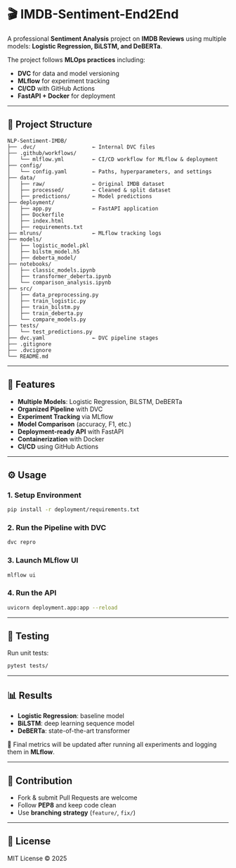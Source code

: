 # 🎬 IMDB-Sentiment-End2End

A professional **Sentiment Analysis** project on **IMDB Reviews** using multiple models: **Logistic Regression, BiLSTM, and DeBERTa**.

The project follows **MLOps practices** including:

* **DVC** for data and model versioning
* **MLflow** for experiment tracking
* **CI/CD** with GitHub Actions
* **FastAPI + Docker** for deployment

---

## 📂 Project Structure

```
NLP-Sentiment-IMDB/
├── .dvc/                  ← Internal DVC files
├── .github/workflows/
│   └── mlflow.yml         ← CI/CD workflow for MLflow & deployment
├── config/
│   └── config.yaml        ← Paths, hyperparameters, and settings
├── data/
│   ├── raw/               ← Original IMDB dataset
│   ├── processed/         ← Cleaned & split dataset
│   ├── predictions/       ← Model predictions
├── deployment/
│   ├── app.py             ← FastAPI application
│   ├── Dockerfile
│   ├── index.html
│   ├── requirements.txt
├── mlruns/                ← MLflow tracking logs
├── models/
│   ├── logistic_model.pkl
│   ├── bilstm_model.h5
│   ├── deberta_model/
├── notebooks/
│   ├── classic_models.ipynb
│   ├── transformer_deberta.ipynb
│   └── comparison_analysis.ipynb
├── src/
│   ├── data_preprocessing.py
│   ├── train_logistic.py
│   ├── train_bilstm.py
│   ├── train_deberta.py
│   └── compare_models.py
├── tests/
│   └── test_predictions.py
├── dvc.yaml               ← DVC pipeline stages
├── .gitignore
├── .dvcignore
└── README.md
```

---

## 🚀 Features

* **Multiple Models**: Logistic Regression, BiLSTM, DeBERTa
* **Organized Pipeline** with DVC
* **Experiment Tracking** via MLflow
* **Model Comparison** (accuracy, F1, etc.)
* **Deployment-ready API** with FastAPI
* **Containerization** with Docker
* **CI/CD** using GitHub Actions

---

## ⚙️ Usage

### 1. Setup Environment

```bash
pip install -r deployment/requirements.txt
```

### 2. Run the Pipeline with DVC

```bash
dvc repro
```

### 3. Launch MLflow UI

```bash
mlflow ui
```

### 4. Run the API

```bash
uvicorn deployment.app:app --reload
```

---

## 🧪 Testing

Run unit tests:

```bash
pytest tests/
```

---

## 📊 Results

* **Logistic Regression**: baseline model
* **BiLSTM**: deep learning sequence model
* **DeBERTa**: state-of-the-art transformer

📌 Final metrics will be updated after running all experiments and logging them in **MLflow**.

---

## 🤝 Contribution

* Fork & submit Pull Requests are welcome
* Follow **PEP8** and keep code clean
* Use **branching strategy** (`feature/`, `fix/`)

---

## 📝 License

MIT License © 2025
